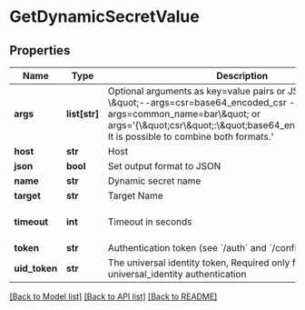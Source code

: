 # GetDynamicSecretValue

## Properties
Name | Type | Description | Notes
------------ | ------------- | ------------- | -------------
**args** | **list[str]** | Optional arguments as key&#x3D;value pairs or JSON strings, e.g - \\\&quot;--args&#x3D;csr&#x3D;base64_encoded_csr --args&#x3D;common_name&#x3D;bar\\\&quot; or args&#x3D;&#39;{\\\&quot;csr\\\&quot;:\\\&quot;base64_encoded_csr\\\&quot;}. It is possible to combine both formats.&#39; | [optional] 
**host** | **str** | Host | [optional] 
**json** | **bool** | Set output format to JSON | [optional] 
**name** | **str** | Dynamic secret name | 
**target** | **str** | Target Name | [optional] 
**timeout** | **int** | Timeout in seconds | [optional] [default to 15]
**token** | **str** | Authentication token (see &#x60;/auth&#x60; and &#x60;/configure&#x60;) | [optional] 
**uid_token** | **str** | The universal identity token, Required only for universal_identity authentication | [optional] 

[[Back to Model list]](../README.md#documentation-for-models) [[Back to API list]](../README.md#documentation-for-api-endpoints) [[Back to README]](../README.md)


